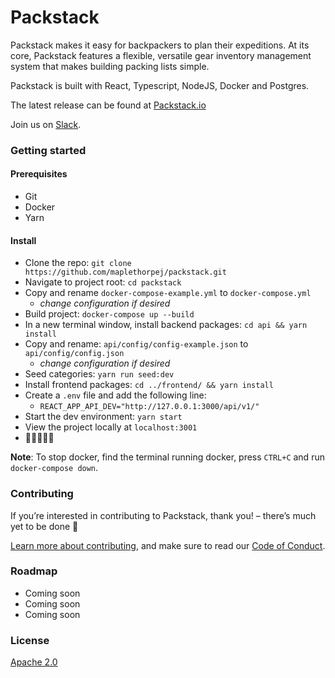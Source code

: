 # Packstack

Packstack makes it easy for backpackers to plan their expeditions. At its core, Packstack features a flexible, versatile gear inventory management system that makes building packing lists simple.

Packstack is built with React, Typescript, NodeJS, Docker and Postgres.

The latest release can be found at [Packstack.io](https://packstack.io)

Join us on [Slack](https://join.slack.com/t/packstackio/shared_invite/enQtODk3NTA2NDY0MzIyLWExMzk1YzMwYWFmMzIzY2Q3NDNkNTJjMjBkOGM4MGExYzE1ZTgxZDYwODJlN2ZjOWIyMzMzYmVjNjQ3MDQzYzU).

### Getting started

#### Prerequisites
* Git
* Docker
* Yarn

#### Install
* Clone the repo: `git clone https://github.com/maplethorpej/packstack.git`
* Navigate to project root: `cd packstack`
* Copy and rename `docker-compose-example.yml` to `docker-compose.yml`
    * _change configuration if desired_
* Build project: `docker-compose up --build`
* In a new terminal window, install backend packages: `cd api && yarn install`
* Copy and rename: `api/config/config-example.json` to `api/config/config.json`
    * _change configuration if desired_
* Seed categories: `yarn run seed:dev`
* Install frontend packages: `cd ../frontend/ && yarn install`
* Create a `.env` file and add the following line:
    * `REACT_APP_API_DEV="http://127.0.0.1:3000/api/v1/"`
* Start the dev environment: `yarn start`
* View the project locally at `localhost:3001`
* 🎉🙌🤘🙌🎉

__Note__: To stop docker, find the terminal running docker, press `CTRL+C` and run `docker-compose down`.

### Contributing
If you’re interested in contributing to Packstack, thank you! – there’s much yet to be done 🙂

[Learn more about contributing](CONTRIBUTING.md), and make sure to read our [Code of Conduct](CODE_OF_CONDUCT.md).

### Roadmap
* Coming soon
* Coming soon
* Coming soon

### License
[Apache 2.0](LICENSE.txt)
